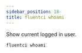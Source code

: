 ```yaml
---
sidebar_position: 18
title: fluentci whoami
---
```


Show current logged in user.

```bash
fluentci whoami
```
